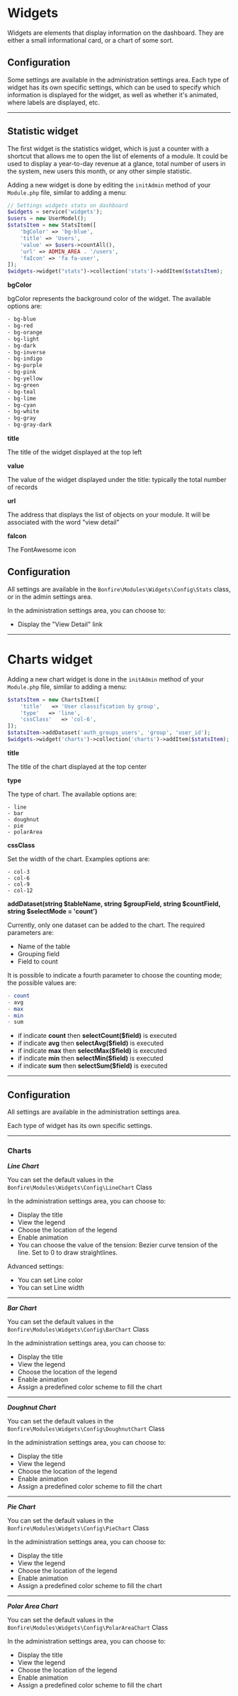 # Widgets

Widgets are elements that display information on the dashboard. They are either a small informational card, or
a chart of some sort. 

## Configuration

Some settings are available in the administration settings area. Each type of widget has its own specific settings, 
which can be used to specify which information is displayed for the widget, as well as whether it's animated, where
labels are displayed, etc.

---

## Statistic widget

The first widget is the statistics widget, which is just a counter with a shortcut that allows me to open the 
list of elements of a module. It could be used to display a year-to-day revenue at a glance, total number of users
in the system, new users this month, or any other simple statistic.

Adding a new widget is done by editing the `initAdmin` method of your `Module.php` file, similar to adding a menu:

```php
// Settings widgets stats on dashboard
$widgets = service('widgets');
$users = new UserModel();
$statsItem = new StatsItem([
    'bgColor' => 'bg-blue',
    'title' => 'Users',
    'value' => $users->countAll(),
    'url' => ADMIN_AREA . '/users',
    'faIcon' => 'fa fa-user',
]);
$widgets->widget("stats")->collection('stats')->addItem($statsItem);
```

**bgColor**

bgColor represents the background color of the widget.
The available options are:

```css
- bg-blue
- bg-red
- bg-orange
- bg-light
- bg-dark
- bg-inverse
- bg-indigo
- bg-purple
- bg-pink
- bg-yellow
- bg-green
- bg-teal
- bg-lime
- bg-cyan
- bg-white
- bg-gray
- bg-gray-dark
```

**title**

The title of the widget displayed at the top left

**value**

The value of the widget displayed under the title: typically the total number of records

**url**

The address that displays the list of objects on your module. It will be associated with the word "view detail"

**faIcon**

The FontAwesome icon



## Configuration

All settings are available in the `Bonfire\Modules\Widgets\Config\Stats` class, or in the admin settings area.

In the administration settings area, you can choose to:
- Display the "View Detail" link

---

# Charts widget

Adding a new chart widget is done in the `initAdmin` method of your `Module.php` file, similar to adding a menu:

```php
$statsItem = new ChartsItem([
    'title'   => 'User classification by group',
    'type'   => 'line',
    'cssClass'   => 'col-6',
]);
$statsItem->addDataset('auth_groups_users', 'group', 'user_id');
$widgets->widget('charts')->collection('charts')->addItem($statsItem);
```

**title**

The title of the chart displayed at the top center

**type**

The type of chart.
The available options are:
```
- line
- bar
- doughnut
- pie
- polarArea
```

**cssClass**

Set the width of the chart.
Examples options are:
```
- col-3
- col-6
- col-9
- col-12
```

**addDataset(string $tableName, string $groupField, string $countField, string $selectMode = 'count')**

Currently, only one dataset can be added to the chart. The required parameters are:

- Name of the table
- Grouping field
- Field to count

It is possible to indicate a fourth parameter to choose the counting mode; the possible values are:

```php
- count
- avg
- max
- min
- sum
```

- if indicate **count** then **selectCount($field)** is executed
- if indicate **avg** then **selectAvg($field)**  is executed
- if indicate **max** then **selectMax($field)**  is executed
- if indicate **min** then **selectMin($field)**  is executed
- if indicate **sum** then **selectSum($field)**  is executed

---

## Configuration

All settings are available in the administration settings area.

Each type of widget has its own specific settings.

---

### Charts ###

***Line Chart***

You can set the default values in the `Bonfire\Modules\Widgets\Config\LineChart` Class

In the administration settings area, you can choose to:
- Display the title
- View the legend
- Choose the location of the legend
- Enable animation
- You can choose the value of the tension: Bezier curve tension of the line. Set to 0 to draw straightlines.

Advanced settings:

- You can set Line color
- You can set Line width

---

***Bar Chart***

You can set the default values in the `Bonfire\Modules\Widgets\Config\BarChart` Class

In the administration settings area, you can choose to:
- Display the title
- View the legend
- Choose the location of the legend
- Enable animation
- Assign a predefined color scheme to fill the chart

---

***Doughnut Chart***

You can set the default values in the `Bonfire\Modules\Widgets\Config\DoughnutChart` Class

In the administration settings area, you can choose to:
- Display the title
- View the legend
- Choose the location of the legend
- Enable animation
- Assign a predefined color scheme to fill the chart

---

***Pie Chart***

You can set the default values in the `Bonfire\Modules\Widgets\Config\PieChart` Class

In the administration settings area, you can choose to:
- Display the title
- View the legend
- Choose the location of the legend
- Enable animation
- Assign a predefined color scheme to fill the chart

---

***Polar Area Chart***

You can set the default values in the `Bonfire\Modules\Widgets\Config\PolarAreaChart` Class

In the administration settings area, you can choose to:
- Display the title
- View the legend
- Choose the location of the legend
- Enable animation
- Assign a predefined color scheme to fill the chart

